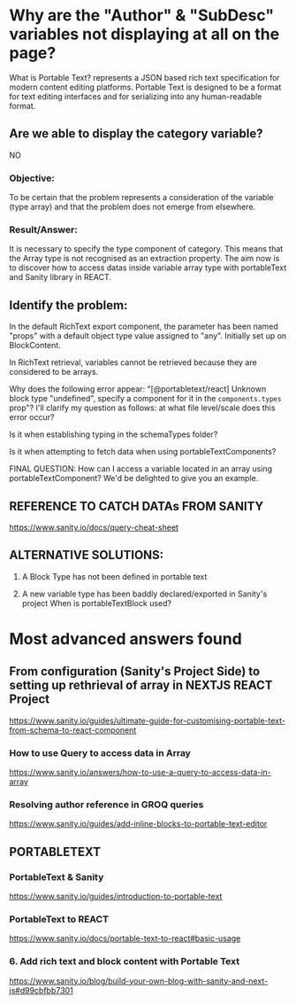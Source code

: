 # Why are the "Author" & "SubDesc" variables not displaying at all on the page?

What is Portable Text? 
represents a JSON based rich text specification for modern content editing platforms. Portable Text is designed to be a format for text editing interfaces and for serializing into any human-readable format. 

## Are we able to display the category variable? 
NO
### Objective: 
To be certain that the problem represents a consideration of the variable (type array) and that the problem does not emerge from elsewhere.

### Result/Answer: 
It is necessary to specify the type component of category. This means that the Array type is not recognised as an extraction property. The aim now is to discover how to access datas inside variable array type with portableText and Sanity library in REACT.

## Identify the problem: 
In the default RichText export component, the parameter has been named "props" with a default object type value assigned to "any". Initially set up on BlockContent. 

In RichText retrieval, variables cannot be retrieved because they are considered to be arrays. 

Why does the following error appear: "[@portabletext/react] Unknown block type "undefined", specify a component for it in the `components.types` prop"?
I'll clarify my question as follows: at what file level/scale does this error occur?

Is it when establishing typing in the schemaTypes folder?

Is it when attempting to fetch data when using portableTextComponents? 

FINAL QUESTION: How can I access a variable located in an array using portableTextComponent? We'd be delighted to give you an example.

## REFERENCE TO CATCH DATAs FROM SANITY


https://www.sanity.io/docs/query-cheat-sheet


## ALTERNATIVE SOLUTIONS: 

1) A Block Type has not been defined in portable text

2) A new variable type has been baddly declared/exported in Sanity's project
When is portableTextBlock used? 


# Most advanced answers found

## From configuration (Sanity's Project Side) to setting up rethrieval of array in NEXTJS REACT Project
https://www.sanity.io/guides/ultimate-guide-for-customising-portable-text-from-schema-to-react-component

### How to use Query to access data in Array
https://www.sanity.io/answers/how-to-use-a-query-to-access-data-in-array

### Resolving author reference in GROQ queries
https://www.sanity.io/guides/add-inline-blocks-to-portable-text-editor

## PORTABLETEXT
### PortableText & Sanity
https://www.sanity.io/guides/introduction-to-portable-text
### PortableText to REACT
https://www.sanity.io/docs/portable-text-to-react#basic-usage
### 6. Add rich text and block content with Portable Text
https://www.sanity.io/blog/build-your-own-blog-with-sanity-and-next-js#d99cbfbb7301
